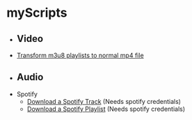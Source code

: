 # myScripts
- ## Video
- [Transform m3u8 playlists to normal mp4 file](Video/m3u8toMP4.sh)
- ## Audio
- Spotify
  - [Download a Spotify Track](Audio/spotifyTrackDownloader.sh) (Needs spotify credentials)
  - [Download a Spotify Playlist](Audio/spotifyPlaylistDownloader.sh) (Needs spotify credentials)